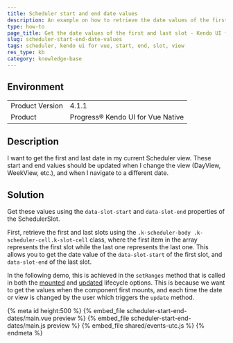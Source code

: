 ```yaml
---
title: Scheduler start and end date values
description: An example on how to retrieve the date values of the first and last slot of the Kendo UI for Vue Scheduler.
type: how-to
page_title: Get the date values of the first and last slot - Kendo UI for Vue Scheduler
slug: scheduler-start-end-date-values
tags: scheduler, kendo ui for vue, start, end, slot, view
res_type: kb
category: knowledge-base
---
```


## Environment

<table>
    <tbody>
	    <tr>
	    	<td>Product Version</td>
	    	<td>4.1.1</td>
	    </tr>
	    <tr>
	    	<td>Product</td>
	    	<td>Progress® Kendo UI for Vue Native</td>
	    </tr>
    </tbody>
</table>


## Description

I want to get the first and last date in my current Scheduler view. These start and end values should be updated when I change the view (DayView, WeekView, etc.), and when I navigate to a different date.

## Solution

Get these values using the `data-slot-start` and `data-slot-end` properties of the SchedulerSlot.

First, retrieve the first and last slots using the `.k-scheduler-body .k-scheduler-cell.k-slot-cell` class, where the first item in the array represents the first slot while the last one represents the last one. This allows you to get the date value of the `data-slot-start` of the first slot, and `data-slot-end` of the last slot. 

In the following demo, this is achieved in the `setRanges` method that is called in both the [mounted](https://vuejs.org/api/options-lifecycle.html#mounted) and [updated](https://vuejs.org/api/options-lifecycle.html#updated) lifecycle options. This is because we want to get the values when the component first mounts, and each time the date or view is changed by the user which triggers the `update` method.

{% meta id height:500 %}
{% embed_file scheduler-start-end-dates/main.vue preview %}
{% embed_file scheduler-start-end-dates/main.js preview %}
{% embed_file shared/events-utc.js %}
{% endmeta %}
